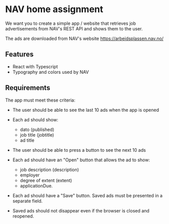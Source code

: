 # NAV home assignment

We want you to create a simple app / website that retrieves job advertisements from NAV's REST API and shows them to the user. 

The ads are downloaded from NAV's website <https://arbeidsplassen.nav.no/>

## Features

- React with Typescript
- Typography and colors used by NAV

## Requirements

The app must meet these criteria:

-   The user should be able to see the last 10 ads when the app is opened

-   Each ad should show:

    - dato (published)
    - job title (jobtitle)
    - ad title

-   The user should be able to press a button to see the next 10 ads

-   Each ad should have an "Open" button that allows the ad to show:

    - job description (description)
    - employer
    - degree of extent (extent)
    - applicationDue.

-   Each ad should have a "Save" button. Saved ads must be presented in a separate field.

-   Saved ads should not disappear even if the browser is closed and reopened.
